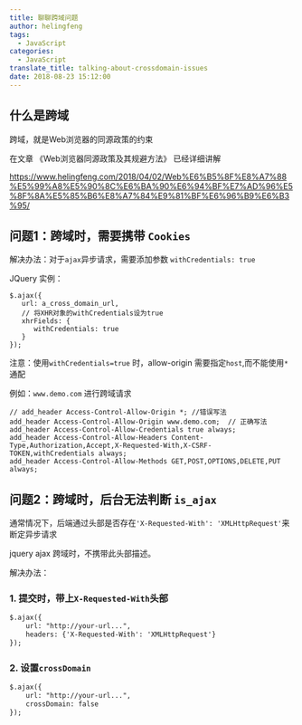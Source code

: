 ```yaml
---
title: 聊聊跨域问题
author: helingfeng
tags:
  - JavaScript
categories:
  - JavaScript
translate_title: talking-about-crossdomain-issues
date: 2018-08-23 15:12:00
---
```

## 什么是跨域

跨域，就是Web浏览器的同源政策的约束

在文章 《Web浏览器同源政策及其规避方法》 已经详细讲解 

https://www.helingfeng.com/2018/04/02/Web%E6%B5%8F%E8%A7%88%E5%99%A8%E5%90%8C%E6%BA%90%E6%94%BF%E7%AD%96%E5%8F%8A%E5%85%B6%E8%A7%84%E9%81%BF%E6%96%B9%E6%B3%95/

## 问题1：跨域时，需要携带 `Cookies`

解决办法：对于`ajax`异步请求，需要添加参数 `withCredentials: true` 

JQuery 实例： 

```shell
$.ajax({
   url: a_cross_domain_url,
   // 将XHR对象的withCredentials设为true
   xhrFields: {
      withCredentials: true
   }
});
```

注意：使用`withCredentials=true` 时，allow-origin 需要指定`host`,而不能使用`*`通配

例如：`www.demo.com` 进行跨域请求
```shell
// add_header Access-Control-Allow-Origin *; //错误写法
add_header Access-Control-Allow-Origin www.demo.com;  // 正确写法
add_header Access-Control-Allow-Credentials true always;
add_header Access-Control-Allow-Headers Content-Type,Authorization,Accept,X-Requested-With,X-CSRF-TOKEN,withCredentials always;
add_header Access-Control-Allow-Methods GET,POST,OPTIONS,DELETE,PUT always;
```

## 问题2：跨域时，后台无法判断 `is_ajax`

通常情况下，后端通过头部是否存在`'X-Requested-With': 'XMLHttpRequest'`来断定异步请求

jquery ajax 跨域时，不携带此头部描述。

解决办法：

### 1. 提交时，带上`X-Requested-With`头部

```markdown
$.ajax({
    url: "http://your-url...",
    headers: {'X-Requested-With': 'XMLHttpRequest'}
});
```

### 2. 设置`crossDomain`

```markdown
$.ajax({
    url: "http://your-url...",
    crossDomain: false
});
```



